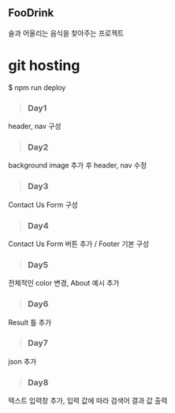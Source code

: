 ## FooDrink
 술과 어울리는 음식을 찾아주는 프로젝트

 # git hosting
 $ npm run deploy


> ### Day1
header, nav 구성

> ### Day2
background image 추가 후 header, nav 수정

> ### Day3 
Contact Us Form 구성

>### Day4
Contact Us Form 버튼 추가 / Footer 기본 구성

>### Day5
전체적인 color 변경, About 예시 추가

>### Day6 
Result 틀 추가

>### Day7 
json 추가

>### Day8 
텍스트 입력창 추가, 입력 값에 따라 검색어 결과 값 출력